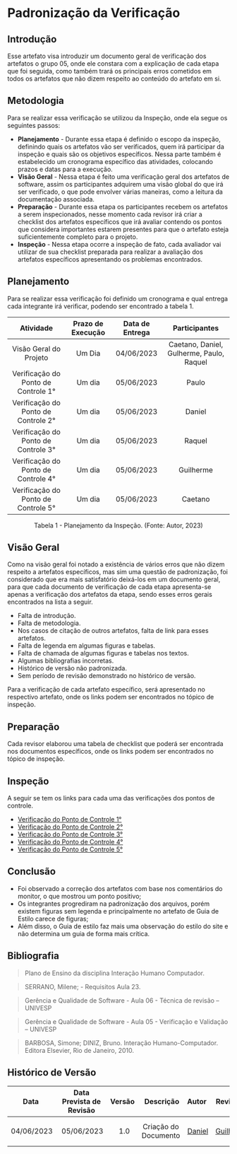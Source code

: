 # Padronização da Verificação

## Introdução
Esse artefato visa introduzir um documento geral de verificação dos artefatos o grupo 05, onde ele constara com a explicação de cada etapa que foi seguida, como também trará os principais erros cometidos em todos os artefatos que não dizem respeito ao conteúdo do artefato em si.

## Metodologia
Para se realizar essa verificação se utilizou da Inspeção, onde ela segue os seguintes passos:

* **Planejamento** - Durante essa etapa é definido o escopo da inspeção, definindo quais os artefatos vão ser verificados, quem irá participar da inspeção e quais são os objetivos específicos. Nessa parte também é estabelecido um cronograma específico das atividades, colocando prazos e datas para a execução.
* **Visão Geral** - Nessa etapa é feito uma verificação geral dos artefatos de software, assim os participantes adquirem uma visão global do que irá ser verificado, o que pode envolver várias maneiras, como a leitura da documentação associada.
* **Preparação** - Durante essa etapa os participantes recebem os artefatos a serem inspecionados, nesse momento cada revisor irá criar a checklist dos artefatos específicos que irá avaliar contendo os pontos que considera importantes estarem presentes para que o artefato esteja suficientemente completo para o projeto.
* **Inspeção** - Nessa etapa ocorre a inspeção de fato, cada avaliador vai utilizar de sua checklist preparada para realizar a avaliação dos artefatos específicos apresentando os problemas encontrados.

## Planejamento
Para se realizar essa verificação foi definido um cronograma e qual entrega cada integrante irá verificar, podendo ser encontrado a tabela 1.

<center>

| Atividade | Prazo de Execução | Data de Entrega | Participantes |
|:---------:|:-----------------:|:---------------:|:-------------:|
| Visão Geral do Projeto | Um Dia | 04/06/2023 | Caetano, Daniel, Gulherme, Paulo, Raquel |
| Verificação do Ponto de Controle 1° | Um dia | 05/06/2023 | Paulo |
| Verificação do Ponto de Controle 2° | Um dia | 05/06/2023 | Daniel |
| Verificação do Ponto de Controle 3° | Um dia | 05/06/2023 | Raquel |
| Verificação do Ponto de Controle 4° | Um dia | 05/06/2023 | Guilherme |
| Verificação do Ponto de Controle 5° | Um dia | 05/06/2023 | Caetano |

<p>Tabela 1 - Planejamento da Inspeção. (Fonte: Autor, 2023)</p>

</center>

## Visão Geral
Como na visão geral foi notado a existência de vários erros que não dizem respeito a artefatos específicos, mas sim uma questão de padronização, foi considerado que era mais satisfatório deixá-los em um documento geral, para que cada documento de verificação de cada etapa apresenta-se apenas a verificação dos artefatos da etapa, sendo esses erros gerais encontrados na lista a seguir.

* Falta de introdução.
* Falta de metodologia.
* Nos casos de citação de outros artefatos, falta de link para esses artefatos.
* Falta de legenda em algumas figuras e tabelas.
* Falta de chamada de algumas figuras e tabelas nos textos.
* Algumas bibliografias incorretas.
* Histórico de versão não padronizada.
* Sem período de revisão demonstrado no histórico de versão.

Para a verificação de cada artefato específico, será apresentado no respectivo artefato, onde os links podem ser encontrados no tópico de inspeção.

## Preparação
Cada revisor elaborou uma tabela de checklist que poderá ser encontrada nos documentos específicos, onde os links podem ser encontrados no tópico de inspeção.

## Inspeção
A seguir se tem os links para cada uma das verificações dos pontos de controle.

* [Verificação do Ponto de Controle 1°](ponto1.md)
* [Verificação do Ponto de Controle 2°](ponto2.md)
* [Verificação do Ponto de Controle 3°](ponto3.md)
* [Verificação do Ponto de Controle 4°](ponto4.md)
* [Verificação do Ponto de Controle 5°](ponto5.md)

## Conclusão 
- Foi observado a correção dos artefatos com base nos comentários do monitor, o que mostrou um ponto positivo; 
- Os integrantes progrediram na padronização dos arquivos, porém existem figuras sem legenda e principalmente no artefato de Guia de Estilo carece de figuras; 
- Além disso, o Guia de estilo faz mais uma observação do estilo do site e não determina um guia de forma mais crítica.

## Bibliografia

> Plano de Ensino da disciplina Interação Humano Computador.

> SERRANO, Milene; - Requisitos Aula 23.
 
> Gerência e Qualidade de Software - Aula 06 - Técnica de revisão – UNIVESP
 
> Gerência e Qualidade de Software - Aula 05 - Verificação e Validação – UNIVESP
  
> BARBOSA, Simone; DINIZ, Bruno. Interação Humano-Computador. Editora Elsevier, Rio de Janeiro, 2010.

## Histórico de Versão

|    Data    | Data Prevista de Revisão | Versão |      Descrição       |                    Autor                     |                      Revisor                       |
| :--------: | :----------------------: | :----: | :------------------: | :------------------------------------------: | :------------------------------------------------: |
| 04/06/2023 |        05/06/2023        |   1.0  | Criação do Documento | [Daniel](https://github.com/daniel-de-sousa) | [Guilherme](https://github.com/guilhermekishimoto) |
